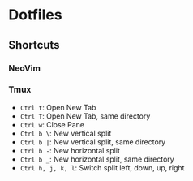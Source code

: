 # Dotfiles

## Shortcuts

### NeoVim

### Tmux

* `Ctrl t`: Open New Tab 
* `Ctrl T`: Open New Tab, same directory
* `Ctrl w`: Close Pane
* `Ctrl b \`: New vertical split
* `Ctrl b |`: New vertical split, same directory
* `Ctrl b -`: New horizontal split
* `Ctrl b _`: New horizontal split, same directory
* `Ctrl h, j, k, l`: Switch split left, down, up, right
